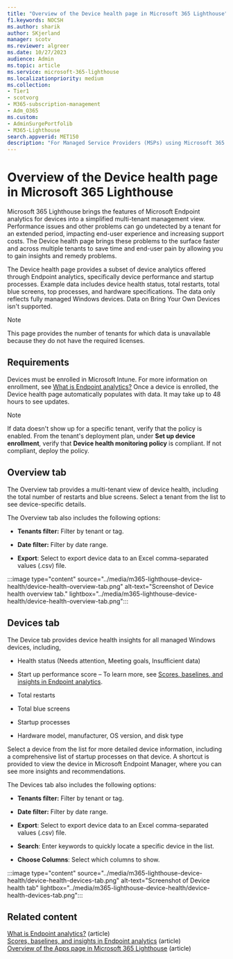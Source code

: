 ```yaml
---
title: "Overview of the Device health page in Microsoft 365 Lighthouse"
f1.keywords: NOCSH
ms.author: sharik
author: SKjerland
manager: scotv
ms.reviewer: algreer
ms.date: 10/27/2023
audience: Admin
ms.topic: article
ms.service: microsoft-365-lighthouse
ms.localizationpriority: medium
ms.collection:
- Tier1
- scotvorg
- M365-subscription-management
- Adm_O365
ms.custom:
- AdminSurgePortfolib
- M365-Lighthouse                         
search.appverid: MET150
description: "For Managed Service Providers (MSPs) using Microsoft 365 Lighthouse, learn how to view device health insights."
---
```


# Overview of the Device health page in Microsoft 365 Lighthouse

Microsoft 365 Lighthouse brings the features of Microsoft Endpoint analytics for devices into a simplified multi-tenant management view. Performance issues and other problems can go undetected by a tenant for an extended period, impacting end-user experience and increasing support costs. The Device health page brings these problems to the surface faster and across multiple tenants to save time and end-user pain by allowing you to gain insights and remedy problems.

The Device health page provides a subset of device analytics offered through Endpoint analytics, specifically device performance and startup processes. Example data includes device health status, total restarts, total blue screens, top processes, and hardware specifications. The data only reflects fully managed Windows devices. Data on Bring Your Own Devices isn't supported.

> [!NOTE]
> This page provides the number of tenants for which data is unavailable because they do not have the required licenses.

## Requirements

Devices must be enrolled in Microsoft Intune. For more information on enrollment, see [What is Endpoint analytics?](/mem/analytics/overview) Once a device is enrolled, the Device health page automatically populates with data. It may take up to 48 hours to see updates.

> [!NOTE]
> If data doesn't show up for a specific tenant, verify that the policy is enabled. From the tenant's deployment plan, under **Set up device enrollment**, verify that **Device health monitoring policy** is compliant. If not compliant, deploy the policy.

## Overview tab

The Overview tab provides a multi-tenant view of device health, including the total number of restarts and blue screens. Select a tenant from the list to see device-specific details.

The Overview tab also includes the following options:

- **Tenants filter:** Filter by tenant or tag.

- **Date filter:** Filter by date range.

- **Export**: Select to export device data to an Excel comma-separated values (.csv) file.

:::image type="content" source="../media/m365-lighthouse-device-health/device-health-overview-tab.png" alt-text="Screenshot of Device health overview tab." lightbox="../media/m365-lighthouse-device-health/device-health-overview-tab.png":::

## Devices tab

The Device tab provides device health insights for all managed Windows devices, including,

- Health status (Needs attention, Meeting goals, Insufficient data)

- Start up performance score – To learn more, see [Scores, baselines, and insights in Endpoint analytics](/mem/analytics/scores).

- Total restarts

- Total blue screens

- Startup processes

- Hardware model, manufacturer, OS version, and disk type

Select a device from the list for more detailed device information, including a comprehensive list of startup processes on that device. A shortcut is provided to view the device in Microsoft Endpoint Manager, where you can see more insights and recommendations.

The Devices tab also includes the following options:

- **Tenants filter:** Filter by tenant or tag.

- **Date filter:** Filter by date range.

- **Export**: Select to export device data to an Excel comma-separated values (.csv) file.

- **Search**: Enter keywords to quickly locate a specific device in the list.

- **Choose Columns**: Select which columns to show.

:::image type="content" source="../media/m365-lighthouse-device-health/device-health-devices-tab.png" alt-text="Screenshot of Device health tab" lightbox="../media/m365-lighthouse-device-health/device-health-devices-tab.png":::

## Related content

[What is Endpoint analytics?](/mem/analytics/overview) (article)\
[Scores, baselines, and insights in Endpoint analytics](/mem/analytics/scores) (article)\
[Overview of the Apps page in Microsoft 365 Lighthouse](m365-lighthouse-apps-page-overview.md) (article)
